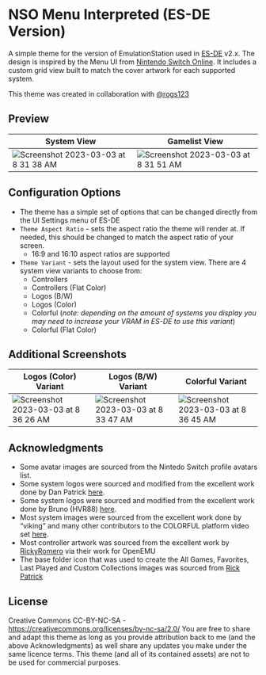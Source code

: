 # NSO Menu Interpreted (ES-DE Version)
A simple theme for the version of EmulationStation used in [ES-DE](https://es-de.org/) v2.x.  The design is inspired by the Menu UI from [Nintendo Switch Online](https://en.wikipedia.org/wiki/Nintendo_Switch_Online).  It includes a custom grid view built to match the cover artwork for each supported system.

This theme was created in collaboration with [@rogs123](https://github.com/rogs123)

## **Preview**
| System View | Gamelist View |
|----|----|
| ![Screenshot 2023-03-03 at 8 31 38 AM](https://user-images.githubusercontent.com/1454947/222733121-975db30a-098c-4f77-aebd-f252ebe8c4cc.png) | ![Screenshot 2023-03-03 at 8 31 51 AM](https://user-images.githubusercontent.com/1454947/222733148-42d38a12-34d1-4063-8ecc-13d16c1e44d3.png) |

## **Configuration Options**
- The theme has a simple set of options that can be changed directly from the UI Settings menu of ES-DE 
- `Theme Aspect Ratio` - sets the aspect ratio the theme will render at. If needed, this should be changed to match the aspect ratio of your screen.
   - 16:9 and 16:10 aspect ratios are supported
- `Theme Variant` - sets the layout used for the system view.  There are 4 system view variants to choose from:
   - Controllers
   - Controllers (Flat Color)
   - Logos (B/W)
   - Logos (Color)
   - Colorful (*note: depending on the amount of systems you display you may need to increase your VRAM in ES-DE to use this variant*)
   - Colorful (Flat Color)
   
## Additional Screenshots
| Logos (Color) Variant | Logos (B/W) Variant | Colorful Variant |
|----|----|----|
| ![Screenshot 2023-03-03 at 8 36 26 AM](https://user-images.githubusercontent.com/1454947/222733915-222ed83b-a945-457b-8e53-b089e649377a.png) | ![Screenshot 2023-03-03 at 8 33 47 AM](https://user-images.githubusercontent.com/1454947/222733937-3ba10bd5-caef-427f-802a-e3a9f39cf09d.png) | ![Screenshot 2023-03-03 at 8 36 45 AM](https://user-images.githubusercontent.com/1454947/222733958-6583037f-4a6e-422e-b6fd-184d4ba8bd7a.png) |

## **Acknowledgments**
* Some avatar images are sourced from the Nintedo Switch profile avatars list.
* Some system logos were sourced and modified from the excellent work done by Dan Patrick [here](https://archive.org/details/console-logos-professionally-redrawn-plus-official-versions).
* Some system logos were sourced and modified from the excellent work done by Bruno (HVR88) [here](https://github.com/HVR88).
* Most system images were sourced from the excellent work done by “viking” and many other contributors to the COLORFUL platform video set [here](https://forums.launchbox-app.com/files/file/1958-colorful-platform-video-set/).
* Most controller artwork was sourced from the excellent work by [RickyRomero](https://dribbble.com/RickyRomero) via their work for OpenEMU
* The base folder icon that was used to create the All Games, Favorites, Last Played and Custom Collections images was sourced from [Rick Patrick](https://www.softicons.com/designers/rick-patrick)

## **License**
Creative Commons CC-BY-NC-SA - https://creativecommons.org/licenses/by-nc-sa/2.0/
You are free to share and adapt this theme as long as you provide attribution back to me (and the above Acknowledgments) as well share any updates you make under the same licence terms.  This theme (and all of its contained assets) are not to be used for commercial purposes.
